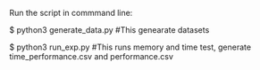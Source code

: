 Run the script in commmand line:

$ python3 generate_data.py #This genearate datasets

$ python3 run_exp.py #This runs memory and time test,  generate time_performance.csv and performance.csv
